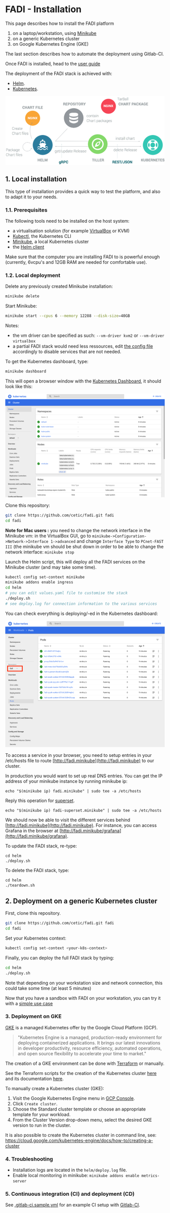 FADI - Installation
=======

This page describes how to install the FADI platform 

1. on a laptop/workstation, using [Minikube](https://github.com/kubernetes/minikube)
2. on a generic Kubernetes cluster
3. on Google Kubernetes Engine (GKE) 

The last section describes how to automate the deployment using Gitlab-CI.

Once FADI is installed, head to the [user guide](USERGUIDE.md)

The deployment of the FADI stack is achieved with:

* [Helm](https://helm.sh/).
* [Kubernetes](https://kubernetes.io/).

![](doc/images/architecture/helm-architecture.png)

## 1. Local installation

This type of installation provides a quick way to test the platform, and also to adapt it to your needs.

### 1.1. Prerequisites

The following tools need to be installed on the host system:

* a virtualisation solution (for example [VirtualBox](https://www.virtualbox.org/wiki/Downloads) or KVM)
* [Kubectl](https://kubernetes.io/docs/tasks/tools/install-kubectl/), the Kubernetes CLI
* [Minikube](https://github.com/kubernetes/minikube/releases), a local Kubernetes cluster
* the [Helm client](https://helm.sh/docs/using_helm/#installing-helm)

Make sure that the computer you are installing FADI to is powerful enough (currently, 6vcpu's and 12GB RAM are needed for comfortable use).

### 1.2. Local deployment

Delete any previously created Minikube installation:

```bash
minikube delete
```

Start Minikube:

```bash
minikube start --cpus 6 --memory 12288 --disk-size=40GB
```

Notes: 

* the vm driver can be specified as such: `--vm-driver kvm2` or `--vm-driver virtualbox`
* a partial FADI stack would need less ressources, edit [the config file](/helm/values.yaml) accordingly to disable services that are not needed.

To get the Kubernetes dashboard, type:

```bash
minikube dashboard
```

This will open a browser window with the [Kubernetes Dashboard](http://127.0.0.1:40053/api/v1/namespaces/kube-system/services/http:kubernetes-dashboard:/proxy/), it should look like this:

![Minikube initial dashboard](doc/images/installation/minikube_dashboard.png)

Clone this repository:

```bash
git clone https://github.com/cetic/fadi.git fadi
cd fadi
```

**Note for Mac users :** you need to change the network interface in the Minikube vm: in the VirtualBox GUI, go to `minikube->Configuration->Network->Interface 1->advanced` and change `Interface Type` to `PCnet-FAST III` (the minikube vm should be shut down in order to be able to change the network interface: `minikube stop`

Launch the Helm script, this will deploy all the FADI services on the Minikube cluster (and may take some time).

```bash
kubectl config set-context minikube
minikube addons enable ingress
cd helm
# you can edit values.yaml file to customise the stack
./deploy.sh
# see deploy.log for connection information to the various services
```

You can check everything is deploying/-ed in the Kubernetes dashboard:

![Kubernetes FADI dashboard](doc/images/installation/minikube_fadi_dashboard.png)

To access a service in your browser, you need to setup entries in your /etc/hosts file to route [http://fadi.minikube](http://fadi.minikube) to our cluster.

In production you would want to set up real DNS entries. You can get the IP address of your minikube instance by running minikube ip:

```
echo "$(minikube ip) fadi.minikube" | sudo tee -a /etc/hosts
```

Reply this operation for [superset](https://superset.incubator.apache.org/).

```
echo "$(minikube ip) fadi-superset.minikube" | sudo tee -a /etc/hosts
```

We should now be able to visit the different services behind [http://fadi.minikube](http://fadi.minikube). For instance, you can access Grafana in the browser at [http://fadi.minikube/grafana](http://fadi.minikube/grafana).

To update the FADI stack, re-type:

```
cd helm
./deploy.sh
```

To delete the FADI stack, type:

```
cd helm
./teardown.sh
```

## 2. Deployment on a generic Kubernetes cluster

First, clone this repository.

```bash
git clone https://github.com/cetic/fadi.git fadi
cd fadi
```

Set your Kubernetes context:

```bash
kubectl config set-context <your-k8s-context>
```

Finally, you can deploy the full FADI stack by typing:

```bash
cd helm
./deploy.sh
```

Note that depending on your workstation size and network connection, this could take some time (at least 5 minutes)

Now that you have a sandbox with FADI on your workstation, you can try it with a [simple use case](USERGUIDE.md)

### 3. Deployment on GKE

[GKE](https://cloud.google.com/kubernetes-engine/) is a managed Kubernetes offer by the Google Cloud Platform (GCP).

> "Kubernetes Engine is a managed, production-ready environment for deploying containerized applications. It brings our latest innovations in developer productivity, resource efficiency, automated operations, and open source flexibility to accelerate your time to market."

The creation of a GKE environment can be done with [Terraform](https://www.terraform.io/) or manually. 

See the Terraform scripts for the creation of the Kubernetes cluster [here](/terraform) and its documentation [here](/terraform/README.md).

To manually create a Kubernetes cluster (GKE):

1. Visit the Google Kubernetes Engine menu in [GCP Console]([here](https://console.cloud.google.com)).
2. Click `Create cluster`.
3. Choose the Standard cluster template or choose an appropriate template for your workload.
4. From the Cluster Version drop-down menu, select the desired GKE version to run in the cluster.

It is also possible to create the Kubernetes cluster in command line, see: https://cloud.google.com/kubernetes-engine/docs/how-to/creating-a-cluster

### 4. Troubleshooting

* Installation logs are located in the `helm/deploy.log` file.
* Enable local monitoring in minikube: `minikube addons enable metrics-server`

### 5. Continuous integration (CI) and deployment (CD)

See [.gitlab-ci.sample.yml](.gitlab-ci.sample.yml) for an example CI setup with [Gitlab-CI](https://about.gitlab.com/product/continuous-integration/).
